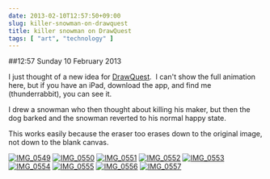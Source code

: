 ```yaml
---
date: 2013-02-10T12:57:50+09:00
slug: killer-snowman-on-drawquest
title: killer snowman on DrawQuest
tags: [ "art", "technology" ]
---
```


##12:57 Sunday 10 February 2013

I just thought of a new idea for [DrawQuest](http://drawquest.com).  I can't show the full animation here, but if you have an iPad, download the app, and find me (thunderrabbit), you can see it.

I drew a snowman who then thought about killing his maker, but then the dog barked and the snowman reverted to his normal happy state.

This works easily because the eraser too erases down to the original image, not down to the blank canvas.

[![IMG_0549](/images/2013/02/IMG_0549.png)](/images/2013/02/IMG_0549.png)
[![IMG_0550](/images/2013/02/IMG_0550.png)](/images/2013/02/IMG_0550.png)
[![IMG_0551](/images/2013/02/IMG_0551.png)](/images/2013/02/IMG_0551.png)
[![IMG_0552](/images/2013/02/IMG_0552.png)](/images/2013/02/IMG_0552.png)
[![IMG_0553](/images/2013/02/IMG_0553.png)](/images/2013/02/IMG_0553.png)
[![IMG_0554](/images/2013/02/IMG_0554.png)](/images/2013/02/IMG_0554.png)
[![IMG_0555](/images/2013/02/IMG_0555.png)](/images/2013/02/IMG_0555.png)
[![IMG_0556](/images/2013/02/IMG_0556.png)](/images/2013/02/IMG_0556.png)
[![IMG_0557](/images/2013/02/IMG_0557.png)](/images/2013/02/IMG_0557.png)
